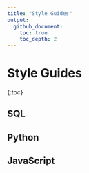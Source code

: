 ```yaml
---
title: "Style Guides"
output:
  github_document:
    toc: true
    toc_depth: 2
---
```

# Style Guides

{:toc}

## SQL

## Python

## JavaScript

